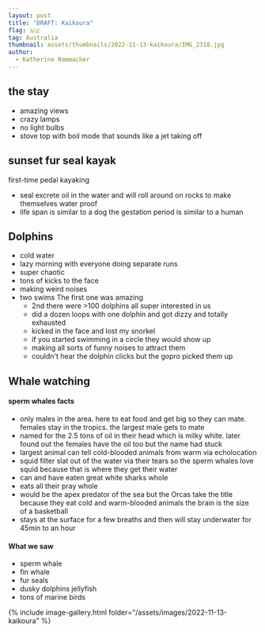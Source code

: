 ```yaml
---
layout: post
title: "DRAFT: Kaikoura"
flag: 🇳🇿
tag: Australia 
thumbnail: assets/thumbnails/2022-11-13-kaikoura/IMG_2318.jpg
author:
  - Katherine Nammacher
---
```


## the stay

- amazing views
- crazy lamps
- no light bulbs
- stove top with boil mode that sounds like a jet taking off

## sunset fur seal kayak

first-time pedal kayaking

- seal excrete oil in the water and will roll around on rocks to make themselves water proof
- life span is similar to a dog
  the gestation period is similar to a human

## Dolphins

- cold water
- lazy morning with everyone doing separate runs
- super chaotic
- tons of kicks to the face
- making weird noises
- two swims
  The first one was amazing
  - 2nd there were >100 dolphins all super interested in us
  - did a dozen loops with one dolphin and got dizzy and totally exhausted
  - kicked in the face and lost my snorkel
  - if you started swimming in a circle they would show up
  - making all sorts of funny noises to attract them
  - couldn't hear the dolphin clicks but the gopro picked them up

## Whale watching

#### sperm whales facts

- only males in the area. here to eat food and get big so they can mate. females stay in the tropics. the largest male gets to mate
- named for the 2.5 tons of oil in their head which is milky white. later found out the females have the oil too but the name had stuck
- largest animal
  can tell cold-blooded animals from warm via echolocation
- squid filter slat out of the water via their tears so the sperm whales love squid because that is where they get their water
- can and have eaten great white sharks whole
- eats all their pray whole
- would be the apex predator of the sea but the Orcas take the title because they eat cold and warm-blooded animals
  the brain is the size of a basketball
- stays at the surface for a few breaths and then will stay underwater for 45min to an hour

#### What we saw

- sperm whale
- fin whale
- fur seals
- dusky dolphins
  jellyfish
- tons of marine birds

{% include image-gallery.html folder="/assets/images/2022-11-13-kaikoura" %}
